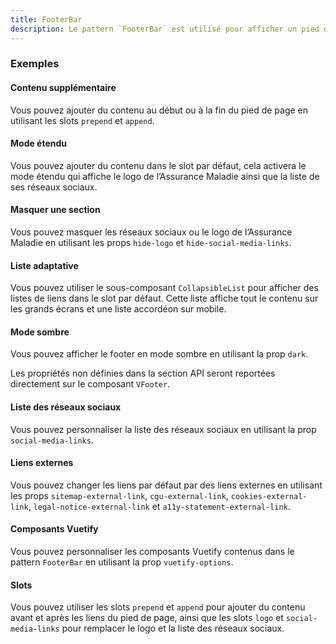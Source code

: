 ```yaml
---
title: FooterBar
description: Le pattern `FooterBar` est utilisé pour afficher un pied de page.
---
```


<doc-tabs>

<doc-tab-item label="Utilisation">

<doc-usage name="footer-bar"></doc-usage>

### Exemples

#### Contenu supplémentaire

Vous pouvez ajouter du contenu au début ou à la fin du pied de page en utilisant les slots `prepend` et `append`.

<doc-example file="footer-bar/content-slots"></doc-example>

#### Mode étendu

Vous pouvez ajouter du contenu dans le slot par défaut, cela activera le mode étendu qui affiche le logo de l’Assurance Maladie ainsi que la liste de ses réseaux sociaux.

<doc-example file="footer-bar/default-slot"></doc-example>

#### Masquer une section

Vous pouvez masquer les réseaux sociaux ou le logo de l’Assurance Maladie en utilisant les props `hide-logo` et `hide-social-media-links`.

<doc-example file="footer-bar/hide-social-media-links"></doc-example>

#### Liste adaptative

Vous pouvez utiliser le sous-composant `CollapsibleList` pour afficher des listes de liens dans le slot par défaut.
Cette liste affiche tout le contenu sur les grands écrans et une liste accordéon sur mobile.

<doc-example file="footer-bar/collapsible-list"></doc-example>

#### Mode sombre

Vous pouvez afficher le footer en mode sombre en utilisant la prop `dark`.

<doc-example file="footer-bar/dark"></doc-example>

</doc-tab-item>

<doc-tab-item label="API">

<doc-alert type="info">

Les propriétés non définies dans la section API seront reportées directement sur le composant `VFooter`.

</doc-alert>

<doc-api name="footer-bar"></doc-api>
</doc-tab-item>

<doc-tab-item label="Personnalisation">

#### Liste des réseaux sociaux

Vous pouvez personnaliser la liste des réseaux sociaux en utilisant la prop `social-media-links`.

<doc-example file="footer-bar/socialMediaLinks"></doc-example>

#### Liens externes

Vous pouvez changer les liens par défaut par des liens externes en utilisant les props `sitemap-external-link`, `cgu-external-link`, `cookies-external-link`, `legal-notice-external-link` et  `a11y-statement-external-link`.

<doc-example file="footer-bar/externalsLinks"></doc-example>

#### Composants Vuetify

Vous pouvez personnaliser les composants Vuetify contenus dans le pattern `FooterBar` en utilisant la prop `vuetify-options`.

<doc-example file="footer-bar/options"></doc-example>

#### Slots

Vous pouvez utiliser les slots `prepend` et `append` pour ajouter du contenu avant et après les liens du pied de page, ainsi que les slots `logo` et `social-media-links` pour remplacer le logo et la liste des réseaux sociaux.

<doc-example file="footer-bar/slots"></doc-example>

</doc-tab-item>

</doc-tabs>
